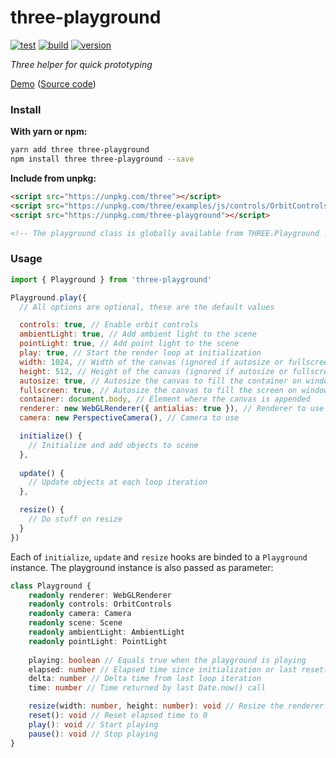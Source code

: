 # three-playground

[![test](https://github.com/juliendargelos/three-playground/workflows/test/badge.svg?branch=master)](https://github.com/juliendargelos/three-playground/actions?workflow=test)
[![build](https://github.com/juliendargelos/three-playground/workflows/build/badge.svg?branch=master)](https://github.com/juliendargelos/three-playground/actions?workflow=build)
[![version](https://img.shields.io/github/package-json/v/juliendargelos/three-playground)](https://github.com/juliendargelos/three-playground)

*Three helper for quick prototyping*

[Demo](https://juliendargelos.com/three-playground) ([Source code](https://github.com/juliendargelos/three-playground/blob/master/demo/index.ts))

### Install

**With yarn or npm:**

```bash
yarn add three three-playground
npm install three three-playground --save
```

**Include from unpkg:**

```html
<script src="https://unpkg.com/three"></script>
<script src="https://unpkg.com/three/examples/js/controls/OrbitControls"></script>
<script src="https://unpkg.com/three-playground"></script>

<!-- The playground class is globally available from THREE.Playground !-->
```

### Usage

```javascript
import { Playground } from 'three-playground'

Playground.play({
  // All options are optional, these are the default values

  controls: true, // Enable orbit controls
  ambientLight: true, // Add ambient light to the scene
  pointLight: true, // Add point light to the scene
  play: true, // Start the render loop at initialization
  width: 1024, // Width of the canvas (ignored if autosize or fullscreen are se to true)
  height: 512, // Height of the canvas (ignored if autosize or fullscreen are se to true)
  autosize: true, // Autosize the canvas to fill the container on window resize (ignored if fullscreen is set to true)
  fullscreen: true, // Autosize the canvas to fill the screen on window resize
  container: document.body, // Element where the canvas is appended
  renderer: new WebGLRenderer({ antialias: true }), // Renderer to use
  camera: new PerspectiveCamera(), // Camera to use

  initialize() {
    // Initialize and add objects to scene
  },
  
  update() {
    // Update objects at each loop iteration
  },

  resize() {
    // Do stuff on resize
  }
})
```

Each of `initialize`, `update` and `resize` hooks are binded to a `Playground` instance. The playground instance is also passed as parameter:

```typescript
class Playground {
    readonly renderer: WebGLRenderer
    readonly controls: OrbitControls
    readonly camera: Camera
    readonly scene: Scene
    readonly ambientLight: AmbientLight
    readonly pointLight: PointLight
    
    playing: boolean // Equals true when the playground is playing
    elapsed: number // Elapsed time since initialization or last reset() call
    delta: number // Delta time from last loop iteration
    time: number // Time returned by last Date.now() call

    resize(width: number, height: number): void // Resize the renderer and set camera aspect (if perspective camera)
    reset(): void // Reset elapsed time to 0
    play(): void // Start playing
    pause(): void // Stop playing
}
```

